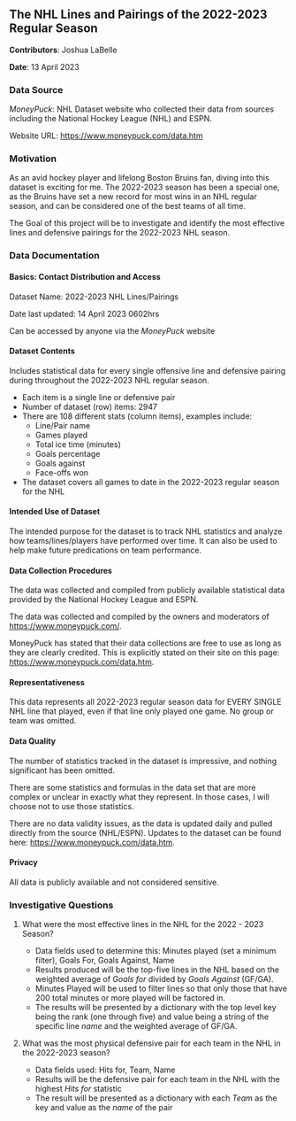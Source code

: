 ## The NHL Lines and Pairings of the 2022-2023 Regular Season

**Contributors**: Joshua LaBelle

**Date**: 13 April 2023

### Data Source
_MoneyPuck_: NHL Dataset website who collected their data from sources including the National Hockey League
(NHL) and ESPN.

Website URL: https://www.moneypuck.com/data.htm

### Motivation
As an avid hockey player and lifelong Boston Bruins fan, diving into this dataset is exciting for
me. The 2022-2023 season has been a special one, as the Bruins have set a new record for most wins 
in an NHL regular season, and can be considered one of the best teams of all time.

The Goal of this project will be to investigate and identify the most effective lines and defensive pairings for
the 2022-2023 NHL season.

### Data Documentation

#### Basics: Contact Distribution and Access
Dataset Name: 2022-2023  NHL Lines/Pairings

Date last updated: 14 April 2023 0602hrs

Can be accessed by anyone via the _MoneyPuck_ website

#### Dataset Contents
Includes statistical data for every single offensive line and defensive pairing during throughout the 2022-2023
NHL regular season.

* Each item is a single line or defensive pair 
* Number of dataset (row) items:  2947
* There are 108 different stats (column items), examples include:
  * Line/Pair name
  * Games played
  * Total ice time (minutes)
  * Goals percentage
  * Goals against
  * Face-offs won
* The dataset covers all games to date in the 2022-2023 regular season for the NHL

#### Intended Use of Dataset
The intended purpose for the dataset is to track NHL statistics and analyze how teams/lines/players have performed over
time. It can also be used to help make future predications on team performance.

#### Data Collection Procedures
The data was collected and compiled from publicly available statistical data provided by the National Hockey League and 
ESPN.

The data was collected and compiled by the owners and moderators of https://www.moneypuck.com/. 

MoneyPuck has stated that their data collections are free to use as long as they are clearly credited. This is
explicitly stated on their site on this page: https://www.moneypuck.com/data.htm.

#### Representativeness
This data represents all 2022-2023 regular season data for EVERY SINGLE NHL line that played, even if that line only
played one game. No group or team was omitted. 

#### Data Quality
The number of statistics tracked in the dataset is impressive, and nothing significant has been omitted.

There are some statistics and formulas in the data set that are more complex or unclear in exactly what they represent.
In those cases, I will choose not to use those statistics.

There are no data validity issues, as the data is updated daily and pulled directly from the source (NHL/ESPN). Updates
to the dataset can be found here: https://www.moneypuck.com/data.htm.

#### Privacy
All data is publicly available and not considered sensitive.

### Investigative Questions

1. What were the most effective lines in the NHL for the 2022 - 2023 Season?
   * Data fields used to determine this: Minutes played (set a minimum filter), Goals For, Goals Against, Name
   * Results produced will be the top-five lines in the NHL based on the weighted average of _Goals for_ divided by 
     _Goals Against_ (GF/GA).
   * Minutes Played will be used to filter lines so that only those that have 200 total minutes or more played will be
     factored in.
   * The results will be presented by a dictionary with the top level key being the rank (one through five) and value
     being a string of the specific line _name_  and  the weighted average of GF/GA.

2. What was the most physical defensive pair for each team in the NHL in the 2022-2023 season?
    * Data fields used: Hits for, Team, Name
    * Results will be the defensive pair for each team in the NHL with the highest _Hits for_ statistic
    * The result will be presented as a dictionary with each _Team_ as the key and value as the _name_ of the 
      pair